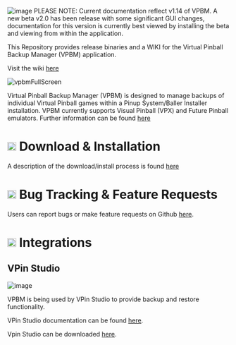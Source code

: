![image](https://github.com/mmattner/vPinBackupManagerApp/assets/483200/602aa57a-d35b-4d79-971a-9319df3b2161)
PLEASE NOTE: Current documentation reflect v1.14 of VPBM. A new beta v2.0 has been release with some significant GUI changes, documentation for this version is currently best viewed by installing the beta and viewing from within the application.

This Repository provides release binaries and a WIKI for the Virtual Pinball Backup Manager (VPBM) application.

Visit the wiki [here](https://github.com/mmattner/vPinBackupManagerApp/wiki)

![vpbmFullScreen](https://github.com/mmattner/vPinBackupManagerApp/assets/483200/cb68aec6-21c5-4fb7-accd-f9b4dd1fc69c)


Virtual Pinball Backup Manager (VPBM) is designed to manage backups of individual Virtual Pinball games within a Pinup System/Baller Installer installation. VPBM currently supports Visual Pinball (VPX) and Future Pinball emulators. Further information can be found [here](https://github.com/mmattner/vPinBackupManagerApp/wiki)

# <img src="https://github.com/mmattner/vPinBackupManagerApp/assets/483200/a160ecf5-40f2-435f-984f-3d713716f3cf" width="20" /> Download & Installation
A description of the download/install process is found [here](https://github.com/mmattner/vPinBackupManagerApp/wiki#-download--installation)

# <img src="https://github.com/mmattner/vPinBackupManagerApp/assets/483200/a160ecf5-40f2-435f-984f-3d713716f3cf" width="20" /> Bug Tracking & Feature Requests
Users can report bugs or make feature requests on Github [here](https://github.com/mmattner/vPinBackupManagerApp/issues/new).
# <img src="https://github.com/mmattner/vPinBackupManagerApp/assets/483200/a160ecf5-40f2-435f-984f-3d713716f3cf" width="20" /> Integrations
## VPin Studio
![image](https://github.com/mmattner/vPinBackupManagerApp/assets/483200/d1742dff-cf4c-4d7f-a4ea-748437680d15)

VPBM is being used by VPin Studio to provide backup and restore functionality.

VPin Studio documentation can be found [here](https://github.com/syd711/vpin-studio/wiki).

Vpin Studio can be downloaded [here](https://github.com/mmattner/vPinBackupManagerApp/releases).
